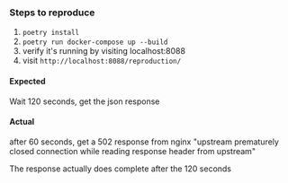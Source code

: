 
### Steps to reproduce

1. `poetry install`
2. `poetry run docker-compose up --build`
3. verify it's running by visiting localhost:8088
4. visit `http://localhost:8088/reproduction/`

#### Expected

Wait 120 seconds, get the json response

#### Actual

after 60 seconds, get a 502 response from nginx
"upstream prematurely closed connection while reading response header from upstream"

The response actually does complete after the 120 seconds